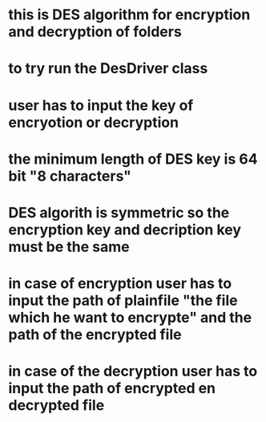 # this is DES algorithm for encryption and decryption of folders
# to try run the DesDriver class 
# user has to input the key of encryotion or decryption
# the minimum length of DES key is 64 bit "8 characters" 
# DES algorith is symmetric so the encryption key and decription key must be the same
# in case of encryption user has to input the path of plainfile "the file which he want to encrypte" and the path of the encrypted file
# in case of the decryption user has to input the path of encrypted en decrypted file 